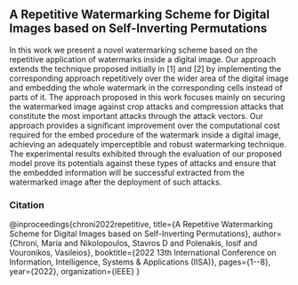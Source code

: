 ## A Repetitive Watermarking Scheme for Digital Images based on Self-Inverting Permutations <br>
In this work we present a novel watermarking scheme based on the repetitive application of watermarks inside a digital image. Our approach extends the technique proposed initially in [1] and [2] by implementing the corresponding approach repetitively over the wider area of the digital image and embedding the whole watermark in the corresponding cells instead of parts of it. The approach proposed in this work focuses mainly on securing the watermarked image against crop attacks and compression attacks that constitute the most important attacks through the attack vectors. Our approach provides a significant improvement over the computational cost required for the embed procedure of the watermark inside a digital image, achieving an adequately imperceptible and robust watermarking technique. The experimental results exhibited through the evaluation of our proposed model prove its potentials against these types of attacks and ensure that the embedded information will be successful extracted from the watermarked image after the deployment of such attacks.<br>

### Citation <br>
@inproceedings{chroni2022repetitive,
  title={A Repetitive Watermarking Scheme for Digital Images based on Self-Inverting Permutations},
  author={Chroni, Maria and Nikolopoulos, Stavros D and Polenakis, Iosif and Vouronikos, Vasileios},
  booktitle={2022 13th International Conference on Information, Intelligence, Systems \& Applications (IISA)},
  pages={1--8},
  year={2022},
  organization={IEEE}
}
